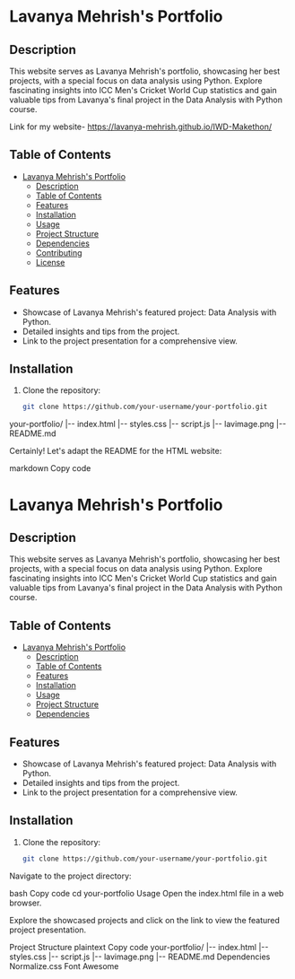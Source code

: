 # Lavanya Mehrish's Portfolio

## Description

This website serves as Lavanya Mehrish's portfolio, showcasing her best projects, with a special focus on data analysis using Python. Explore fascinating insights into ICC Men's Cricket World Cup statistics and gain valuable tips from Lavanya's final project in the Data Analysis with Python course.

Link for my website-
https://lavanya-mehrish.github.io/IWD-Makethon/

## Table of Contents

- [Lavanya Mehrish's Portfolio](#lavanya-mehrishs-portfolio)
  - [Description](#description)
  - [Table of Contents](#table-of-contents)
  - [Features](#features)
  - [Installation](#installation)
  - [Usage](#usage)
  - [Project Structure](#project-structure)
  - [Dependencies](#dependencies)
  - [Contributing](#contributing)
  - [License](#license)

## Features

- Showcase of Lavanya Mehrish's featured project: Data Analysis with Python.
- Detailed insights and tips from the project.
- Link to the project presentation for a comprehensive view.

## Installation

1. Clone the repository:

   ```bash
   git clone https://github.com/your-username/your-portfolio.git
your-portfolio/
|-- index.html
|-- styles.css
|-- script.js
|-- lavimage.png
|-- README.md


Certainly! Let's adapt the README for the HTML website:

markdown
Copy code
# Lavanya Mehrish's Portfolio

## Description

This website serves as Lavanya Mehrish's portfolio, showcasing her best projects, with a special focus on data analysis using Python. Explore fascinating insights into ICC Men's Cricket World Cup statistics and gain valuable tips from Lavanya's final project in the Data Analysis with Python course.

## Table of Contents

- [Lavanya Mehrish's Portfolio](#lavanya-mehrishs-portfolio)
  - [Description](#description)
  - [Table of Contents](#table-of-contents)
  - [Features](#features)
  - [Installation](#installation)
  - [Usage](#usage)
  - [Project Structure](#project-structure)
  - [Dependencies](#dependencies)

## Features

- Showcase of Lavanya Mehrish's featured project: Data Analysis with Python.
- Detailed insights and tips from the project.
- Link to the project presentation for a comprehensive view.

## Installation

1. Clone the repository:

   ```bash
   git clone https://github.com/your-username/your-portfolio.git
Navigate to the project directory:

bash
Copy code
cd your-portfolio
Usage
Open the index.html file in a web browser.

Explore the showcased projects and click on the link to view the featured project presentation.

Project Structure
plaintext
Copy code
your-portfolio/
|-- index.html
|-- styles.css
|-- script.js
|-- lavimage.png
|-- README.md
Dependencies
Normalize.css
Font Awesome

